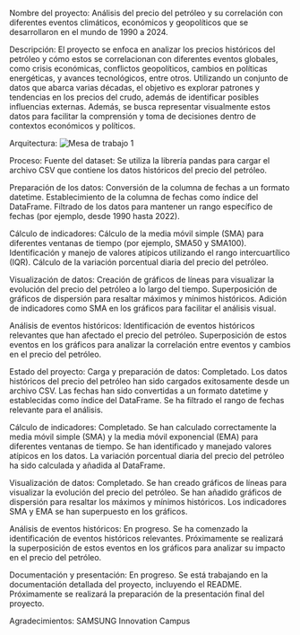 Nombre del proyecto:
Análisis del precio del petróleo y su correlación con diferentes eventos climáticos, económicos y geopolíticos que se desarrollaron en el mundo de 1990 a 2024.

Descripción:
El proyecto se enfoca en analizar los precios históricos del petróleo y cómo estos se correlacionan con diferentes eventos globales, como crisis económicas, conflictos geopolíticos, cambios en políticas energéticas, y avances tecnológicos, entre otros.
Utilizando un conjunto de datos que abarca varias décadas, el objetivo es explorar patrones y tendencias en los precios del crudo, además de identificar posibles influencias externas. Además, se busca representar visualmente estos datos para facilitar
la comprensión y toma de decisiones dentro de contextos económicos y políticos.

Arquitectura:
![Mesa de trabajo 1](https://github.com/user-attachments/assets/5d4ae95a-748b-40e0-8ed0-c8f99856518a)

Proceso:
  Fuente del dataset:
    Se utiliza la librería pandas para cargar el archivo CSV que contiene los datos históricos del precio del petróleo.

  Preparación de los datos:
    Conversión de la columna de fechas a un formato datetime.
    Establecimiento de la columna de fechas como índice del DataFrame.
    Filtrado de los datos para mantener un rango específico de fechas (por ejemplo, desde 1990 hasta 2022).

  Cálculo de indicadores:
    Cálculo de la media móvil simple (SMA) para diferentes ventanas de tiempo (por ejemplo, SMA50 y SMA100).
    Identificación y manejo de valores atípicos utilizando el rango intercuartílico (IQR).
    Cálculo de la variación porcentual diaria del precio del petróleo.

  Visualización de datos:
    Creación de gráficos de líneas para visualizar la evolución del precio del petróleo a lo largo del tiempo.
    Superposición de gráficos de dispersión para resaltar máximos y mínimos históricos.
    Adición de indicadores como SMA en los gráficos para facilitar el análisis visual.

  Análisis de eventos históricos:
    Identificación de eventos históricos relevantes que han afectado el precio del petróleo.
    Superposición de estos eventos en los gráficos para analizar la correlación entre eventos y cambios en el precio del petróleo.

Estado del proyecto:
  Carga y preparación de datos: Completado.
    Los datos históricos del precio del petróleo han sido cargados exitosamente desde un archivo CSV.
    Las fechas han sido convertidas a un formato datetime y establecidas como índice del DataFrame.
    Se ha filtrado el rango de fechas relevante para el análisis.
    
  Cálculo de indicadores: Completado.
    Se han calculado correctamente la media móvil simple (SMA) y la media móvil exponencial (EMA) para diferentes ventanas de tiempo.
    Se han identificado y manejado valores atípicos en los datos.
    La variación porcentual diaria del precio del petróleo ha sido calculada y añadida al DataFrame.
    
  Visualización de datos: Completado.
    Se han creado gráficos de líneas para visualizar la evolución del precio del petróleo.
    Se han añadido gráficos de dispersión para resaltar los máximos y mínimos históricos.
    Los indicadores SMA y EMA se han superpuesto en los gráficos.
    
  Análisis de eventos históricos: En progreso.
    Se ha comenzado la identificación de eventos históricos relevantes.
    Próximamente se realizará la superposición de estos eventos en los gráficos para analizar su impacto en el precio del petróleo.

  Documentación y presentación: En progreso.
    Se está trabajando en la documentación detallada del proyecto, incluyendo el README.
    Próximamente se realizará la preparación de la presentación final del proyecto.

Agradecimientos:
  SAMSUNG Innovation Campus
